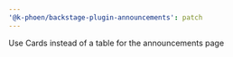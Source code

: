 ```yaml
---
'@k-phoen/backstage-plugin-announcements': patch
---
```


Use Cards instead of a table for the announcements page
